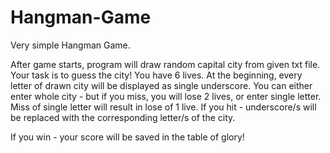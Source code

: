 # Hangman-Game

Very simple Hangman Game. 

After game starts, program will draw random capital city from given txt file. Your task is to guess the city! 
You have 6 lives. At the beginning, every letter of drawn city will be displayed as single underscore.
You can either enter whole city - but if you miss, you will lose 2 lives, or enter single letter. Miss of single letter will result in lose of 1 live. 
If you hit - underscore/s will be replaced with the corresponding letter/s of the city. 

If you win - your score will be saved in the table of glory! 
